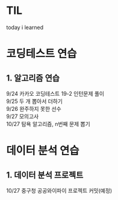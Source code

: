 # TIL
today i learned

# 코딩테스트 연습
  ## 1. 알고리즘 연습
  9/24 카카오 코딩테스트 19-2 인턴문제 풀이  
  9/25 두 개 뽑아서 더하기  
  9/26 완주하지 못한 선수  
  9/27 모의고사  
  10/27 탐욕 알고리즘, n번째 문제 뽑기
  
  
  
# 데이터 분석 연습
  ## 1. 데이터 분석 프로젝트
  10/27 중구청 공공와이파이 프로젝트 커밋(예정)
